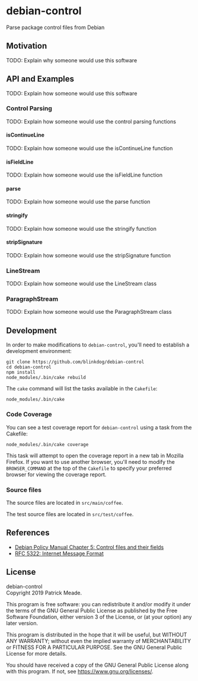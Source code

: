 # debian-control
Parse package control files from Debian

## Motivation
TODO: Explain why someone would use this software

## API and Examples
TODO: Explain how someone would use this software

### Control Parsing
TODO: Explain how someone would use the control parsing functions

#### isContinueLine
TODO: Explain how someone would use the isContinueLine function

#### isFieldLine
TODO: Explain how someone would use the isFieldLine function

#### parse
TODO: Explain how someone would use the parse function

#### stringify
TODO: Explain how someone would use the stringify function

#### stripSignature
TODO: Explain how someone would use the stripSignature function

### LineStream
TODO: Explain how someone would use the LineStream class

### ParagraphStream
TODO: Explain how someone would use the ParagraphStream class

## Development
In order to make modifications to `debian-control`, you'll need to establish
a development environment:

    git clone https://github.com/blinkdog/debian-control
    cd debian-control
    npm install
    node_modules/.bin/cake rebuild

The `cake` command will list the tasks available in the `Cakefile`:

    node_modules/.bin/cake

### Code Coverage
You can see a test coverage report for `debian-control` using a task from
the Cakefile:

    node_modules/.bin/cake coverage

This task will attempt to open the coverage report in a new tab in Mozilla
Firefox. If you want to use another browser, you'll need to modify the
`BROWSER_COMMAND` at the top of the `Cakefile` to specify your preferred
browser for viewing the coverage report.

### Source files
The source files are located in `src/main/coffee`.

The test source files are located in `src/test/coffee`.

## References
* [Debian Policy Manual Chapter 5: Control files and their fields](https://www.debian.org/doc/debian-policy/ch-controlfields.html)
* [RFC 5322: Internet Message Format](https://tools.ietf.org/html/rfc5322)

## License
debian-control  
Copyright 2019 Patrick Meade.  

This program is free software: you can redistribute it and/or modify
it under the terms of the GNU General Public License as published by
the Free Software Foundation, either version 3 of the License, or
(at your option) any later version.

This program is distributed in the hope that it will be useful,
but WITHOUT ANY WARRANTY; without even the implied warranty of
MERCHANTABILITY or FITNESS FOR A PARTICULAR PURPOSE.  See the
GNU General Public License for more details.

You should have received a copy of the GNU General Public License
along with this program.  If not, see <https://www.gnu.org/licenses/>.
